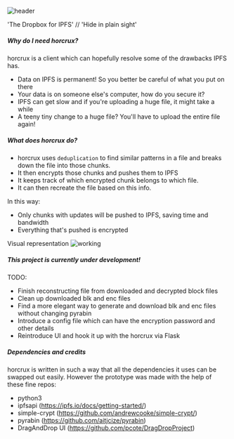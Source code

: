 ![header](https://user-images.githubusercontent.com/3139649/31358032-a42ab7fc-ad09-11e7-973d-d0b5b0981763.png)

'The Dropbox for IPFS' //  'Hide in plain sight'

##### Why do I need **horcrux**?
horcrux is a client which can hopefully resolve some of the drawbacks IPFS has.

* Data on IPFS is permanent! So you better be careful of what you put on there
* Your data is on someone else's computer, how do you secure it?
* IPFS can get slow and if you're uploading a huge file, it might take a while
* A teeny tiny change to a huge file? You'll have to upload the entire file again!

##### What does horcrux do?
* horcrux uses `deduplication` to find similar patterns in a file and breaks down the file into those chunks.
* It then encrypts those chunks and pushes them to IPFS 
* It keeps track of which encrypted chunk belongs to which file. 
* It can then recreate the file based on this info.

In this way: 
* Only chunks with updates will be pushed to IPFS, saving time and bandwidth
* Everything that's pushed is encrypted

Visual representation
![working](https://user-images.githubusercontent.com/3139649/31358031-a428b81c-ad09-11e7-8f4c-4cd973b02391.png)


##### This project is currently under development!
TODO:
- Finish reconstructing file from downloaded and decrypted block files
- Clean up downloaded blk and enc files
- Find a more elegant way to generate and download blk and enc files without changing pyrabin
- Introduce a config file which can have the encryption password and other details
- Reintroduce UI and hook it up with the horcrux via Flask


##### Dependencies and credits
horcrux is written in such a way that all the dependencies it uses can be swapped out easily. However the prototype was made with the help of these fine repos:

- python3
- ipfsapi (https://ipfs.io/docs/getting-started/)
- simple-crypt (https://github.com/andrewcooke/simple-crypt/)
- pyrabin (https://github.com/aitjcize/pyrabin)
- DragAndDrop UI (https://github.com/pcote/DragDropProject)
